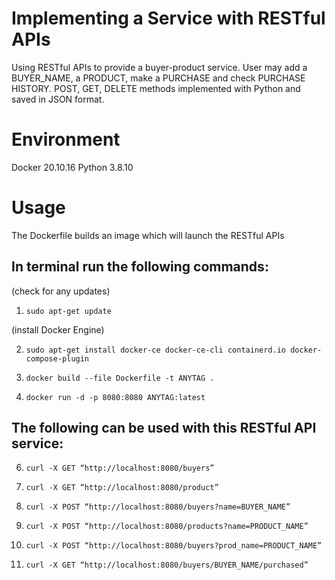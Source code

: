 Implementing a Service with RESTful APIs
===========================
Using RESTful APIs to provide a buyer-product service.
User may add a BUYER_NAME, a PRODUCT, make a PURCHASE and check PURCHASE HISTORY.
POST, GET, DELETE methods implemented with Python and saved in JSON format.



Environment
===========
Docker 20.10.16
Python 3.8.10


Usage
=====
The Dockerfile builds an image which will launch the RESTful APIs 

In terminal run the following **commands**:
-------------------------------------------

(check for any updates)
1. ``sudo apt-get update``

(install Docker Engine)

2. ``sudo apt-get install docker-ce docker-ce-cli containerd.io docker-compose-plugin``
  
3. ``docker build --file Dockerfile -t ANYTAG .``

4. ``docker run -d -p 8080:8080 ANYTAG:latest``



The following can be used with this RESTful API service:
-----------------------------------------------------------------

6. ``curl -X GET “http://localhost:8080/buyers”``

7. ``curl -X GET “http://localhost:8080/product”``

8. ``curl -X POST “http://localhost:8080/buyers?name=BUYER_NAME”``

9. ``curl -X POST “http://localhost:8080/products?name=PRODUCT_NAME”``

10. ``curl -X POST “http://localhost:8080/buyers?prod_name=PRODUCT_NAME”``

11. ``curl -X GET “http://localhost:8080/buyers/BUYER_NAME/purchased”``
